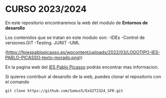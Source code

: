 # CURSO 2023/2024
En este repositorio encontraremos la web del modulo de **Entornos de desarollo**

Los contenidos que se tratan en este modulo son:
-IDEs
-Control de versiones.GIT
-Testing. JUNIT
-UML

(https://fpiespablopicasso.es/wpcontent/uploads/2022/03/LOGOTIPO-IES-PABLO-PICASSO-texto-morado.png))

En la pagina web del [IES Pablo Picasso](https://fpiespablopicasso.es) podrás encontrar mas informacion.

Si quieres contribuir al desarollo de la web, puedes clonar el repositorio con el comando

```git clone https://github.com/Samus5/ExGIT2324_SFR.git```
